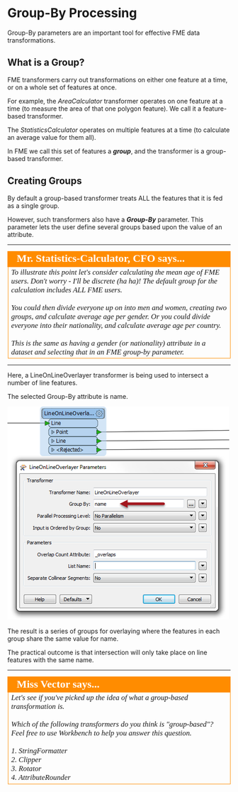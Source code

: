# Group-By Processing #
Group-By parameters are an important tool for effective FME data transformations.

 
## What is a Group? ##
FME transformers carry out transformations on either one feature at a time, or on a whole set of features at once.

For example, the *AreaCalculator* transformer operates on one feature at a time (to measure the area of that one polygon feature). We call it a feature-based transformer.

The *StatisticsCalculator* operates on multiple features at a time (to calculate an average value for them all).

In FME we call this set of features a ***group***, and the transformer is a group-based transformer. 


## Creating Groups ##
By default a group-based transformer treats ALL the features that it is fed as a single group.

However, such transformers also have a ***Group-By*** parameter. This parameter lets the user define several groups based upon the value of an attribute.


---

<!--Person X Says Section-->

<table style="border-spacing: 0px">
<tr>
<td style="vertical-align:middle;background-color:darkorange;border: 2px solid darkorange">
<i class="fa fa-quote-left fa-lg fa-pull-left fa-fw" style="color:white;padding-right: 12px;vertical-align:text-top"></i>
<span style="color:white;font-size:x-large;font-weight: bold;font-family:serif">Mr. Statistics-Calculator, CFO says...</span>
</td>
</tr>

<tr>
<td style="border: 1px solid darkorange">
<span style="font-family:serif; font-style:italic; font-size:larger">
To illustrate this point let's consider calculating the mean age of FME users. Don't worry - I'll be discrete (ha ha)! The default group for the calculation includes ALL FME users.
<br><br>You could then divide everyone up on into men and women, creating two groups, and calculate average age per gender. Or you could divide everyone into their nationality, and calculate average age per country.
<br><br>This is the same as having a gender (or nationality) attribute in a dataset and selecting that in an FME group-by parameter.
</span>
</td>
</tr>
</table>

---

Here, a LineOnLineOverlayer transformer is being used to intersect a number of line features.

The selected Group-By attribute is name.

![](./Images/Img2.30.GroupByParameter.png)

The result is a series of groups for overlaying where the features in each group share the same value for name.

The practical outcome is that intersection will only take place on line features with the same name.

---

<!--Person X Says Section-->

<table style="border-spacing: 0px">
<tr>
<td style="vertical-align:middle;background-color:darkorange;border: 2px solid darkorange">
<i class="fa fa-quote-left fa-lg fa-pull-left fa-fw" style="color:white;padding-right: 12px;vertical-align:text-top"></i>
<span style="color:white;font-size:x-large;font-weight: bold;font-family:serif">Miss Vector says...</span>
</td>
</tr>

<tr>
<td style="border: 1px solid darkorange">
<span style="font-family:serif; font-style:italic; font-size:larger">
Let's see if you've picked up the idea of what a group-based transformation is.
<br><br>Which of the following transformers do you think is "group-based"? Feel free to use Workbench to help you answer this question.
<br><br>1. StringFormatter
<br>2. Clipper
<br>3. Rotator
<br>4. AttributeRounder
</span>
</td>
</tr>
</table>


